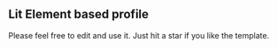 ## Lit Element based profile

Please feel free to edit and use it. Just hit a star if you like the template.



